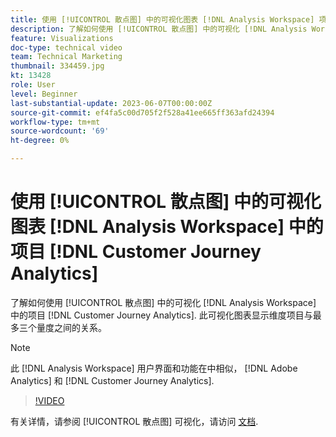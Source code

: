 ```yaml
---
title: 使用 [!UICONTROL 散点图] 中的可视化图表 [!DNL Analysis Workspace] 项目
description: 了解如何使用 [!UICONTROL 散点图] 中的可视化 [!DNL Analysis Workspace] 中的项目 [!DNL Customer Journey Analytics].
feature: Visualizations
doc-type: technical video
team: Technical Marketing
thumbnail: 334459.jpg
kt: 13428
role: User
level: Beginner
last-substantial-update: 2023-06-07T00:00:00Z
source-git-commit: ef4fa5c00d705f2f528a41ee665ff363afd24394
workflow-type: tm+mt
source-wordcount: '69'
ht-degree: 0%

---
```


# 使用 [!UICONTROL 散点图] 中的可视化图表 [!DNL Analysis Workspace] 中的项目 [!DNL Customer Journey Analytics]

了解如何使用 [!UICONTROL 散点图] 中的可视化 [!DNL Analysis Workspace] 中的项目 [!DNL Customer Journey Analytics]. 此可视化图表显示维度项目与最多三个量度之间的关系。

>[!NOTE]
>
>此 [!DNL Analysis Workspace] 用户界面和功能在中相似， [!DNL Adobe Analytics] 和 [!DNL Customer Journey Analytics].

>[!VIDEO](https://video.tv.adobe.com/v/334459/?quality=12&learn=on)

有关详情，请参阅 [!UICONTROL 散点图] 可视化，请访问 [文档](https://experienceleague.adobe.com/docs/analytics-platform/using/cja-workspace/visualizations/scatterplot.html).
